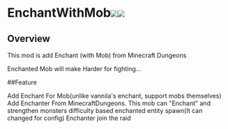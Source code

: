 # EnchantWithMob[![](http://cf.way2muchnoise.eu/versions/enchant-with-mob.svg)](https://www.curseforge.com/minecraft/mc-mods/enchant-with-mob)[![](http://cf.way2muchnoise.eu/short_enchant-with-mob_downloads.svg)](https://www.curseforge.com/minecraft/mc-mods/enchant-with-mob/files)

## Overview
This mod is add Enchant (with Mob) from Minecraft Dungeons

Enchanted Mob will make Harder for fighting...

##Feature

Add Enchant For Mob(unlike vannila's enchant, support mobs themselves)
Add Enchanter From MinecraftDungeons. This mob can "Enchant" and strengthen monsters
difficulty based enchanted entity spawn(It can changed for config)
Enchanter join the raid
